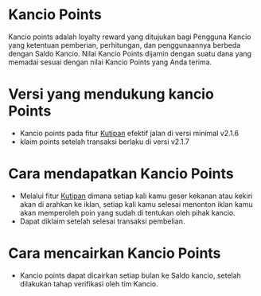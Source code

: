 # Kancio Points

Kancio points adalah loyalty reward yang ditujukan bagi Pengguna Kancio yang ketentuan pemberian, perhitungan, dan penggunaannya berbeda dengan Saldo Kancio. Nilai Kancio Points dijamin dengan suatu dana yang memadai sesuai dengan nilai Kancio Points yang Anda terima.

# Versi yang mendukung kancio Points
- Kancio points pada fitur [Kutipan](https://kancio.page.link/kutipan)  efektif jalan di versi minimal v2.1.6
- klaim points setelah transaksi berlaku di versi v2.1.7

# Cara mendapatkan Kancio Points

- Melalui fitur [Kutipan](https://kancio.page.link/kutipan) dimana setiap kali kamu geser kekanan atau kekiri akan di arahkan ke iklan, setiap kali kamu selesai menonton iklan kamu akan memperoleh poin yang sudah di tentukan oleh pihak kancio.
- Dapat diklaim setelah selesai transaksi pembelian.

# Cara mencairkan Kancio Points

- Kancio points dapat dicairkan setiap bulan ke Saldo kancio, setelah dilakukan tahap verifikasi oleh tim Kancio.
